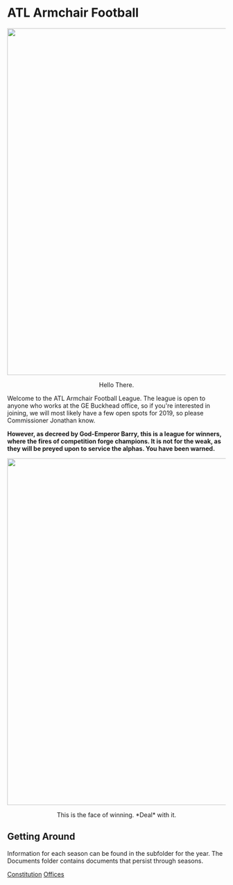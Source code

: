 # ATL Armchair Football

<p align="center">
    <img src='https://media1.tenor.com/images/fcfbcc43e43a1d6df2a1a08340334c16/tenor.gif' align="middle" width="800px">
</p>

<p align="center">
    Hello There.
</p>

Welcome to the ATL Armchair Football League.  The league is open to anyone who works at the GE Buckhead office, so if you're interested in joining, we will most likely have a few open spots for 2019, so please Commissioner Jonathan know.

**However, as decreed by God-Emperor Barry, this is a league for winners, where the fires of competition forge champions.  It is not for the weak, as they will be preyed upon to service the alphas.  You have been warned.**

<p align="center">
    <img src='https://az616578.vo.msecnd.net/files/2016/07/08/6360355972208043281905013204_trumpdrakehat%20(1).jpg' align="middle" width="800px">
</p>

<p align="center">
    This is the face of winning.  *Deal* with it.
</p>

## Getting Around

Information for each season can be found in the subfolder for the year.  The Documents folder contains documents that persist through seasons.

[Constitution](https://github.build.ge.com/CloudPod/armchair-football/blob/master/Documents/constitution.md)
[Offices](https://github.build.ge.com/CloudPod/armchair-football/blob/master/Documents/offices.md)